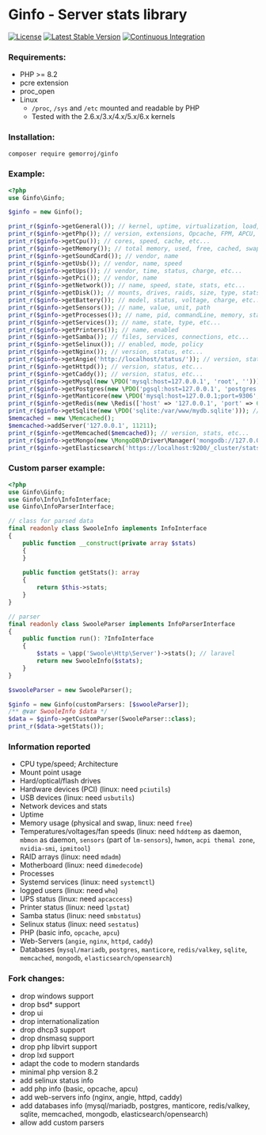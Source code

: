 # Ginfo - Server stats library

[![License](https://poser.pugx.org/gemorroj/ginfo/license)](https://packagist.org/packages/gemorroj/ginfo)
[![Latest Stable Version](https://poser.pugx.org/gemorroj/ginfo/v/stable)](https://packagist.org/packages/gemorroj/ginfo)
[![Continuous Integration](https://github.com/Gemorroj/ginfo/workflows/Continuous%20Integration/badge.svg)](https://github.com/Gemorroj/ginfo/actions?query=workflow%3A%22Continuous+Integration%22)


### Requirements:
- PHP >= 8.2
- pcre extension
- proc_open
- Linux
  - `/proc`, `/sys` and `/etc` mounted and readable by PHP
  - Tested with the 2.6.x/3.x/4.x/5.x/6.x kernels


### Installation:
```bash
composer require gemorroj/ginfo
```


### Example:
```php
<?php
use Ginfo\Ginfo;

$ginfo = new Ginfo();

print_r($ginfo->getGeneral()); // kernel, uptime, virtualization, load, etc...
print_r($ginfo->getPhp()); // version, extensions, Opcache, FPM, APCU, etc...
print_r($ginfo->getCpu()); // cores, speed, cache, etc...
print_r($ginfo->getMemory()); // total memory, used, free, cached, swap, etc...
print_r($ginfo->getSoundCard()); // vendor, name
print_r($ginfo->getUsb()); // vendor, name, speed
print_r($ginfo->getUps()); // vendor, time, status, charge, etc...
print_r($ginfo->getPci()); // vendor, name
print_r($ginfo->getNetwork()); // name, speed, state, stats, etc...
print_r($ginfo->getDisk()); // mounts, drives, raids, size, type, stats, etc...
print_r($ginfo->getBattery()); // model, status, voltage, charge, etc...
print_r($ginfo->getSensors()); // name, value, unit, path
print_r($ginfo->getProcesses()); // name, pid, commandLine, memory, state, stats, etc...
print_r($ginfo->getServices()); // name, state, type, etc...
print_r($ginfo->getPrinters()); // name, enabled
print_r($ginfo->getSamba()); // files, services, connections, etc...
print_r($ginfo->getSelinux()); // enabled, mode, policy
print_r($ginfo->getNginx()); // version, status, etc...
print_r($ginfo->getAngie('http://localhost/status/')); // version, status, etc...
print_r($ginfo->getHttpd()); // version, status, etc...
print_r($ginfo->getCaddy()); // version, status, etc...
print_r($ginfo->getMysql(new \PDO('mysql:host=127.0.0.1', 'root', ''))); // variables, performance, status, etc...
print_r($ginfo->getPostgres(new \PDO('pgsql:host=127.0.0.1', 'postgres', 'postgres'))); // pg_stat_activity, pg_stat_statements, etc...
print_r($ginfo->getManticore(new \PDO('mysql:host=127.0.0.1;port=9306', 'root', ''))); // status, variables, etc...
print_r($ginfo->getRedis(new \Redis(['host' => '127.0.0.1', 'port' => 6379]))); // status, memory, cpu, etc...
print_r($ginfo->getSqlite(new \PDO('sqlite:/var/www/mydb.sqlite'))); // version, size, options, etc...
$memcached = new \Memcached();
$memcached->addServer('127.0.0.1', 11211);
print_r($ginfo->getMemcached($memcached)); // version, stats, etc...
print_r($ginfo->getMongo(new \MongoDB\Driver\Manager('mongodb://127.0.0.1:27017'))); // version, stats, etc...
print_r($ginfo->getElasticsearch('https://localhost:9200/_cluster/stats', 'user', 'pass'); // version, stats, etc...
```

### Custom parser example:
```php
<?php
use Ginfo\Ginfo;
use Ginfo\Info\InfoInterface;
use Ginfo\InfoParserInterface;

// class for parsed data
final readonly class SwooleInfo implements InfoInterface
{
    public function __construct(private array $stats)
    {
    }
    
    public function getStats(): array
    {
        return $this->stats;
    }
}

// parser
final readonly class SwooleParser implements InfoParserInterface
{
    public function run(): ?InfoInterface
    {
        $stats = \app('Swoole\Http\Server')->stats(); // laravel
        return new SwooleInfo($stats);
    }
}

$swooleParser = new SwooleParser();

$ginfo = new Ginfo(customParsers: [$swooleParser]);
/** @var SwooleInfo $data */
$data = $ginfo->getCustomParser(SwooleParser::class);
print_r($data->getStats());
```


### Information reported
- CPU type/speed; Architecture
- Mount point usage
- Hard/optical/flash drives
- Hardware devices (PCI) (linux: need `pciutils`)
- USB devices (linux: need `usbutils`)
- Network devices and stats
- Uptime
- Memory usage (physical and swap, linux: need `free`)
- Temperatures/voltages/fan speeds (linux: need `hddtemp` as daemon, `mbmon` as daemon, `sensors` (part of `lm-sensors`), `hwmon`, `acpi themal zone`, `nvidia-smi`, `ipmitool`)
- RAID arrays (linux: need `mdadm`)
- Motherboard (linux: need `dimedecode`)
- Processes
- Systemd services (linux: need `systemctl`)
- logged users (linux: need `who`)
- UPS status (linux: need `apcaccess`)
- Printer status (linux: need `lpstat`)
- Samba status (linux: need `smbstatus`)
- Selinux status (linux: need `sestatus`)
- PHP (basic info, `opcache`, `apcu`)
- Web-Servers (`angie`, `nginx`, `httpd`, `caddy`)
- Databases (`mysql/mariadb`, `postgres`, `manticore`, `redis/valkey`, `sqlite`, `memcached`, `mongodb`, `elasticsearch/opensearch`)


### Fork changes:
- drop windows support
- drop bsd* support
- drop ui
- drop internationalization
- drop dhcp3 support
- drop dnsmasq support
- drop php libvirt support
- drop lxd support
- adapt the code to modern standards
- minimal php version 8.2
- add selinux status info
- add php info (basic, opcache, apcu)
- add web-servers info (nginx, angie, httpd, caddy)
- add databases info (mysql/mariadb, postgres, manticore, redis/valkey, sqlite, memcached, mongodb, elasticsearch/opensearch)
- allow add custom parsers
